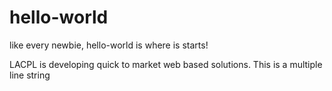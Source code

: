 # hello-world
like every newbie, hello-world is where is starts!

LACPL is developing quick to market web based solutions.
This is a multiple line string
